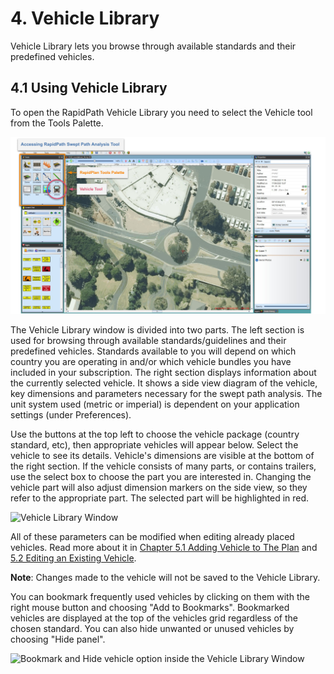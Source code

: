 # 4. Vehicle Library

Vehicle Library lets you browse through available standards and their predefined vehicles.

## 4.1 Using Vehicle Library

To open the RapidPath Vehicle Library you need to select the Vehicle tool from the Tools Palette.

![Swept Path tool in Tools Palette](./images/Swept_Path_tool_in_Tools_Palette.png)

The Vehicle Library window is divided into two parts. The left section is used for browsing through available standards/guidelines and their predefined vehicles. Standards available to you will depend on which country you are operating in and/or which vehicle bundles you have included in your subscription. The right section displays information about the currently selected vehicle. It shows a side view diagram of the vehicle, key dimensions and parameters necessary for the swept path analysis.
The unit system used (metric or imperial) is dependent on your application settings (under Preferences).

Use the buttons at the top left to choose the vehicle package (country standard, etc), then appropriate vehicles will appear below. Select the vehicle to see its details. Vehicle's dimensions are visible at the bottom of the right section. If the vehicle consists of many parts, or contains trailers, use the select box to choose the part you are interested in. Changing the vehicle part will also adjust dimension markers on the side view, so they refer to the appropriate part.
The selected part will be highlighted in red.

![Vehicle Library Window](./images/Vehicle_Library_Window.png')

All of these parameters can be modified when editing already placed vehicles. Read more about it in [Chapter 5.1 Adding Vehicle to The Plan](Preparing-Swept-Path-Analysis#51-adding-vehicle-to-the-plan) and [5.2 Editing an Existing Vehicle](Preparing-Swept-Path-Analysis#52-editing-an-existing-vehicle).

**Note**: Changes made to the vehicle will not be saved to the Vehicle Library.

You can bookmark frequently used vehicles by clicking on them with the right mouse button and choosing "Add to Bookmarks". Bookmarked vehicles are displayed at the top of the vehicles grid regardless of the chosen standard. You can also hide unwanted or unused vehicles by choosing "Hide panel".

![Bookmark and Hide vehicle option inside the Vehicle Library Window]("./images/Bookmark_and_Hide_vehicle_option_inside_the_Vehicle_Library_Window.png)
